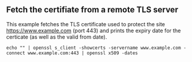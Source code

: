 ## Fetch the certifiate from a remote TLS server
This example fetches the TLS certificate used to protect the site https://www.example.com (port 443) and prints the expiry date for the certicate (as well as the valid from date).

```
echo "" | openssl s_client -showcerts -servername www.example.com -connect www.example.com:443 | openssl x509 -dates
```
